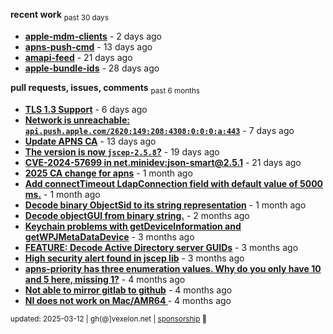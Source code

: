 **recent work** <sub>past 30 days</sub>

  - **[apple-mdm-clients](https://github.com/petarov/apple-mdm-clients)** - 2 days ago
  - **[apns-push-cmd](https://github.com/petarov/apns-push-cmd)** - 13 days ago
  - **[amapi-feed](https://github.com/petarov/amapi-feed)** - 21 days ago
  - **[apple-bundle-ids](https://github.com/petarov/apple-bundle-ids)** - 28 days ago

**pull requests, issues, comments** <sub>past 6 months</sub>

  - **[TLS 1.3 Support](https://github.com/eclipse-vertx/vert.x/issues/2729#issuecomment-2701144322)** - 6 days ago
  - **[Network is unreachable: `api.push.apple.com/2620:149:208:4308:0:0:0:a:443`](https://github.com/jchambers/pushy/issues/1044#issuecomment-2698360200)** - 7 days ago
  - **[Update APNS CA](https://github.com/petarov/apns-push-cmd/issues/11)** - 13 days ago
  - **[The version is now `jscep-2.5.8`?](https://github.com/seize-the-dave/jscep/issues/364)** - 19 days ago
  - **[CVE-2024-57699 in net.minidev:json-smart@2.5.1](https://github.com/AzureAD/microsoft-authentication-library-for-java/issues/908#issuecomment-2666788607)** - 21 days ago
  - **[2025 CA change for apns](https://github.com/jchambers/pushy/issues/1098#issuecomment-2642780976)** - 1 month ago
  - **[Add connectTimeout LdapConnection field with default value of 5000 ms.](https://github.com/fengtan/ldap-explorer/pull/63)** - 1 month ago
  - **[Decode binary ObjectSid to its string representation](https://github.com/fengtan/ldap-explorer/pull/62)** - 1 month ago
  - **[Decode objectGUI from binary string.](https://github.com/fengtan/ldap-explorer/pull/60#issuecomment-2560302176)** - 2 months ago
  - **[Keychain problems with getDeviceInformation and getWPJMetaDataDevice](https://github.com/AzureAD/microsoft-authentication-library-for-objc/issues/2393)** - 3 months ago
  - **[FEATURE: Decode Active Directory server GUIDs](https://github.com/fengtan/ldap-explorer/issues/33#issuecomment-2483148204)** - 3 months ago
  - **[High security alert found in jscep lib](https://github.com/seize-the-dave/jscep/issues/304#issuecomment-2468942681)** - 3 months ago
  - **[apns-priority has three enumeration values. Why do you only have 10 and 5 here, missing 1?](https://github.com/jchambers/pushy/issues/1088#issuecomment-2454831973)** - 4 months ago
  - **[Not able to mirror gitlab to github](https://github.com/cooperspencer/gickup/issues/200#issuecomment-2440167283)** - 4 months ago
  - **[NI does not work on Mac/AMR64 ](https://github.com/mukel/llama3.java/issues/19#issuecomment-2414532091)** - 4 months ago

<sub>updated: 2025-03-12 | gh(@]vexelon.net | [sponsorship](https://liberapay.com/petarov) :heart_decoration:</sub>